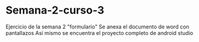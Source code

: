 # Semana-2-curso-3
Ejercicio de la semana 2 "formulario"
Se anexa el documento de word con pantallazos
Así mismo se encuentra el proyecto completo de android studio
